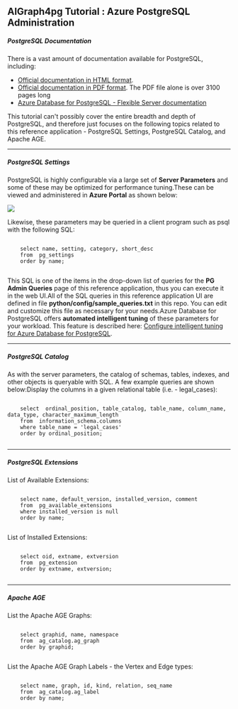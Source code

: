 
## AIGraph4pg Tutorial : Azure PostgreSQL Administration

##### PostgreSQL Documentation

There is a vast amount of documentation available for PostgreSQL, including:

* [Official documentation in HTML format](https://www.postgresql.org/docs/current/).
* [Official documentation in PDF format](https://www.postgresql.org/docs/).
  The PDF file alone is over 3100 pages long
* [Azure Database for PostgreSQL - Flexible Server documentation](https://learn.microsoft.com/en-us/azure/postgresql/)

This tutorial can't possibly cover the entire breadth and depth of PostgreSQL,
and therefore just focuses on the following topics related to this reference application -
PostgreSQL Settings, PostgreSQL Catalog, and Apache AGE.

---

##### PostgreSQL Settings

PostgreSQL is highly configurable via a large set of **Server Parameters**
and some of these may be optimized for performance tuning.These can be viewed and administered in **Azure Portal** as shown below:

![](static/img/server-parameters.png)

Likewise, these parameters may be queried in a client program
such as psql with the following SQL:
```

    select name, setting, category, short_desc
    from  pg_settings
    order by name;
  
```
This SQL is one of the items in the drop-down list of queries
for the **PG Admin Queries** page of this reference
application, thus you can execute it in the web UI.All of the SQL queries in this reference application UI are defined
in file **python/config/sample\_queries.txt** in this repo.
You can edit and customize this file as necessary for your needs.Azure Database for PostgreSQL offers **automated intelligent tuning**
of these parameters for your workload. This feature is described here:
[Configure intelligent tuning for Azure Database for PostgreSQL](https://learn.microsoft.com/en-us/azure/postgresql/flexible-server/concepts-intelligent-tuning).

---

##### PostgreSQL Catalog

As with the server parameters, the catalog of schemas, tables, indexes, and other objects
is queryable with SQL. A few example queries are shown below:Display the columns in a given relational table (i.e. - legal\_cases):
```

    select  ordinal_position, table_catalog, table_name, column_name, data_type, character_maximum_length
    from  information_schema.columns
    where table_name = 'legal_cases'
    order by ordinal_position;
  
```

---

##### PostgreSQL Extensions

List of Available Extensions:
```

    select name, default_version, installed_version, comment
    from  pg_available_extensions
    where installed_version is null
    order by name;
  
```
List of Installed Extensions:
```

    select oid, extname, extversion
    from  pg_extension
    order by extname, extversion;
  
```

---

##### Apache AGE

List the Apache AGE Graphs:
```

    select graphid, name, namespace
    from  ag_catalog.ag_graph
    order by graphid;
  
```
List the Apache AGE Graph Labels - the Vertex and Edge types:
```

    select name, graph, id, kind, relation, seq_name
    from  ag_catalog.ag_label
    order by name;
  
```

